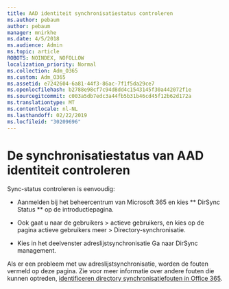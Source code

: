 ```yaml
---
title: AAD identiteit synchronisatiestatus controleren
ms.author: pebaum
author: pebaum
manager: mnirkhe
ms.date: 4/5/2018
ms.audience: Admin
ms.topic: article
ROBOTS: NOINDEX, NOFOLLOW
localization_priority: Normal
ms.collection: Adm_O365
ms.custom: Adm_O365
ms.assetid: e7242604-6a81-44f3-86ac-7f1f5da29ce7
ms.openlocfilehash: b2788e98cf7c94d8dd4c1543145f30a442072f1e
ms.sourcegitcommit: c003a5db7edc3a44fb5b31b46cd45f12b62d172a
ms.translationtype: MT
ms.contentlocale: nl-NL
ms.lasthandoff: 02/22/2019
ms.locfileid: "30209696"
---
```

# <a name="check-aad-identity-sync-status"></a>De synchronisatiestatus van AAD identiteit controleren

Sync-status controleren is eenvoudig: 
  
- Aanmelden bij het beheercentrum van Microsoft 365 en kies ** DirSync Status ** op de introductiepagina. 
    
- Ook gaat u naar de gebruikers \> actieve gebruikers, en kies op de pagina actieve gebruikers meer \> Directory-synchronisatie.
    
- Kies in het deelvenster adreslijstsynchronisatie Ga naar DirSync management. 
    
Als er een probleem met uw adreslijstsynchronisatie, worden de fouten vermeld op deze pagina. Zie voor meer informatie over andere fouten die kunnen optreden, [identificeren directory synchronisatiefouten in Office 365](https://support.office.com/article/b4fc07a5-97ea-4ca6-9692-108acab74067).
  

